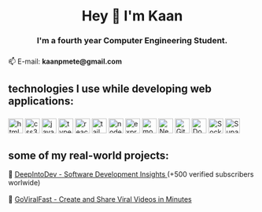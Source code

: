 <h1 align="center">Hey 👋 I'm Kaan</h1>

###

<h3 align="center">I'm a fourth year Computer Engineering Student.</h3>

###

<p align="left">📫 E-mail: <b>kaanpmete@gmail.com</b></p>

###

<h2 align="left">technologies I use while developing web applications:</h2>

###

<div align="left">
  <img src="https://img.shields.io/badge/HTML-%23E34F26?logo=html5&logoColor=white" height="30" alt="html5 logo"  />
  <img src="https://img.shields.io/badge/CSS-%231572B6?logo=css3&logoColor=white" height="30" alt="css3 logo"  />
  <img src="https://img.shields.io/badge/JavaScript-%23F7DF1E?logo=javascript&logoColor=black" height="30" alt="javascript logo"  />
  <img src="https://img.shields.io/badge/TypeScript-%23007ACC?logo=typescript&logoColor=white" height="30" alt="typescript logo" />
  <img src="https://img.shields.io/badge/React-%2361DAFB?logo=react&logoColor=black" height="30" alt="react logo"  />
  <img src="https://img.shields.io/badge/Tailwind_CSS-%2338B2AC?logo=tailwindcss&logoColor=white" height="30" alt="tailwindcss logo"  />
  <img src="https://img.shields.io/badge/Node.js-%23339933?logo=node.js&logoColor=white" height="30" alt="nodejs logo"  />
  <img src="https://img.shields.io/badge/Express-%23000000?logo=express&logoColor=white" height="30" alt="express logo"  />
  <img src="https://img.shields.io/badge/MongoDB-%2300B140?logo=mongodb&logoColor=white" height="30" alt="mongodb logo"  />
  <img src="https://img.shields.io/badge/Next.js-%23000000?logo=nextdotjs&logoColor=white&style=for-the-badge" alt="Next.js" height="30" />
  <img src="https://img.shields.io/badge/Git-%23F14C28?logo=git&logoColor=white&style=for-the-badge" alt="Git" height="30" />
  <img src="https://img.shields.io/badge/Docker-%2300B0D9?logo=docker&logoColor=white&style=for-the-badge" alt="Docker" height="30" />
  <img src="https://img.shields.io/badge/Socket.IO-%23010101?logo=socketdotio&logoColor=white&style=for-the-badge" alt="Socket.IO" height="30" />
  <img src="https://img.shields.io/badge/Supabase-%233ECF8E?logo=supabase&logoColor=white&style=for-the-badge" alt="Supabase" height="30" />
</div>


<h2 align="left">some of my real-world projects:</h2>
<div align="left">
  📄 <a href="https://deepintodev.com" target="_blank">DeepIntoDev - Software Development Insights
  </a>  (+500 verified subscribers worlwide)
  <br>
   <br>
  🚀
  <a href="https://goviralfast.co" target="_blank">GoViralFast - Create and Share Viral Videos in Minutes
  </a>
</div>



###
